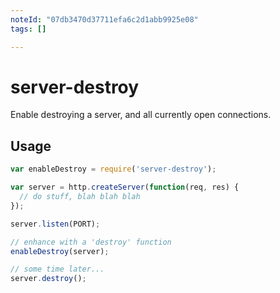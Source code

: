 ```yaml
---
noteId: "07db3470d37711efa6c2d1abb9925e08"
tags: []

---
```


# server-destroy

Enable destroying a server, and all currently open connections.

## Usage

```javascript
var enableDestroy = require('server-destroy');

var server = http.createServer(function(req, res) {
  // do stuff, blah blah blah
});

server.listen(PORT);

// enhance with a 'destroy' function
enableDestroy(server);

// some time later...
server.destroy();
```
